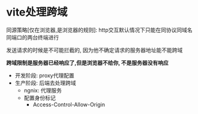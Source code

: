 # vite处理跨域

同源策略[仅在浏览器,是浏览器的规则]: http交互默认情况下只能在同协议同域名同端口的两台终端进行

发送请求的时候是不可能拦截的, 因为他不确定请求的服务器地址能不能跨域

**跨域限制是服务器已经响应了,但是浏览器不给你, 不是服务器没有响应**

- 开发阶段: proxy代理配置
- 生产阶段: 后端去处理跨域
  - ngnix: 代理服务
  - 配置身份标记
    - Access-Control-Allow-Origin